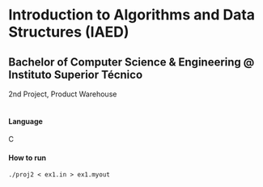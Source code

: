 # Introduction to Algorithms and Data Structures (IAED)
## Bachelor of Computer Science & Engineering @ Instituto Superior Técnico
2nd Project, Product Warehouse
<br><br>
#### Language
C
#### How to run
```./proj2 < ex1.in > ex1.myout```
